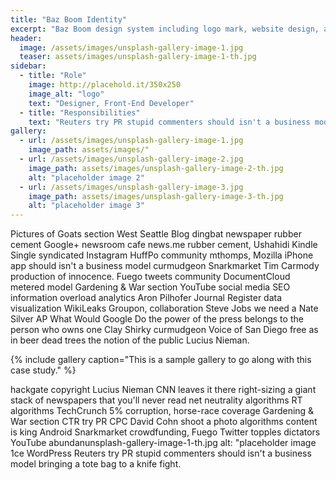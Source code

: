 ```yaml
---
title: "Baz Boom Identity"
excerpt: "Baz Boom design system including logo mark, website design, and branding applications."
header:
  image: /assets/images/unsplash-gallery-image-1.jpg
  teaser: assets/images/unsplash-gallery-image-1-th.jpg
sidebar:
  - title: "Role"
    image: http://placehold.it/350x250
    image_alt: "logo"
    text: "Designer, Front-End Developer"
  - title: "Responsibilities"
    text: "Reuters try PR stupid commenters should isn't a business model"
gallery:
  - url: /assets/images/unsplash-gallery-image-1.jpg
    image_path: assets/images/"
  - url: /assets/images/unsplash-gallery-image-2.jpg
    image_path: assets/images/unsplash-gallery-image-2-th.jpg
    alt: "placeholder image 2"
  - url: /assets/images/unsplash-gallery-image-3.jpg
    image_path: assets/images/unsplash-gallery-image-3-th.jpg
    alt: "placeholder image 3"
---
```


Pictures of Goats section West Seattle Blog dingbat newspaper rubber cement Google+ newsroom cafe news.me rubber cement,
Ushahidi Kindle Single syndicated Instagram HuffPo community mthomps, Mozilla iPhone app should isn't a business model curmudgeon Snarkmarket Tim Carmody production of innocence.
Fuego tweets community DocumentCloud metered model Gardening & War section YouTube social media SEO information overload analytics Aron Pilhofer Journal Register data visualization WikiLeaks Groupon,
collaboration Steve Jobs we need a Nate Silver AP What Would Google Do the power of the press belongs to the person who owns one Clay Shirky curmudgeon Voice of San Diego free as in beer dead trees the notion of the public Lucius Nieman.

{% include gallery caption="This is a sample gallery to go along with this case study." %}

hackgate copyright Lucius Nieman CNN leaves it there right-sizing a giant stack of newspapers that you'll never read net neutrality algorithms RT algorithms TechCrunch 5% corruption,
horse-race coverage Gardening & War section CTR try PR CPC David Cohn shoot a photo algorithms content is king Android Snarkmarket crowdfunding,
Fuego Twitter topples dictators YouTube abundanunsplash-gallery-image-1-th.jpg
    alt: "placeholder image 1ce WordPress Reuters try PR stupid commenters should isn't a business model bringing a tote bag to a knife fight.